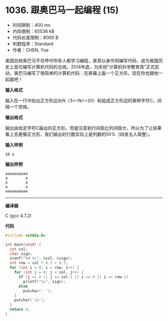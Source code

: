 # 1036. 跟奥巴马一起编程 (15)

- 时间限制：400 ms
- 内存限制：65536 kB
- 代码长度限制：8000 B
- 判题程序：Standard
- 作者：CHEN, Yue

美国总统奥巴马不仅呼吁所有人都学习编程，甚至以身作则编写代码，成为美国历史上首位编写计算机代码的总统。2014年底，为庆祝“计算机科学教育周”正式启动，奥巴马编写了很简单的计算机代码：在屏幕上画一个正方形。现在你也跟他一起画吧！

**输入格式**

输入在一行中给出正方形边长N（3<=N<=20）和组成正方形边的某种字符C，间隔一个空格。

**输出格式**

输出由给定字符C画出的正方形。但是注意到行间距比列间距大，所以为了让结果看上去更像正方形，我们输出的行数实际上是列数的50%（四舍五入取整）。

**输入样例**

```
10 a
```

**输出样例**

```
aaaaaaaaaa
a        a
a        a
a        a
aaaaaaaaaa
```

----------

**编译器**

C (gcc 4.7.2)

**代码**

```c
#include <stdio.h>

int main(void) {
  int col;
  char sign;
  scanf("%d %c", &col, &sign);
  int row = col * 0.5 + 0.5;
  for (int i = 0; i < row; i++) {
    for (int j = 0; j < col; j++) {
      if (j == 0 || j == col-1 || i == 0 || i == row-1)
        printf("%c", sign);
      else
        putchar(' ');
    }
    putchar('\n');
  }
  return 0;
}
```

